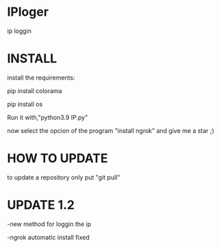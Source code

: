 # IPloger
ip loggin 

# INSTALL

install the requirements: 

pip install colorama

pip install os

Run it with,"python3.9 IP.py"

now select the opcion of the program "install ngrok" and give me a star ;)

# HOW TO UPDATE

to update a repository only put "git pull"

# UPDATE 1.2

-new method for loggin the ip

-ngrok automatic install fixed
